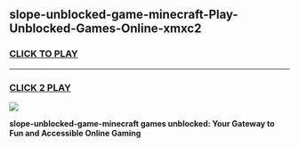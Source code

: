 
## slope-unblocked-game-minecraft-Play-Unblocked-Games-Online-xmxc2
<h3>
<a href="https://premium76.site?title=slope-unblocked-game-minecraft&ref=25A">CLICK TO PLAY</a></h3>
<hr>

<h3>
<a href="https://premium76.site?title=slope-unblocked-game-minecraft&ref=25A">CLICK 2 PLAY</a>
  
</h3>

<a href="https://premium76.site?title=slope-unblocked-game-minecraft&ref=25A"><img src="https://clearcache.store/games.png"></a>


**slope-unblocked-game-minecraft games unblocked: Your Gateway to Fun and Accessible Online Gaming**
